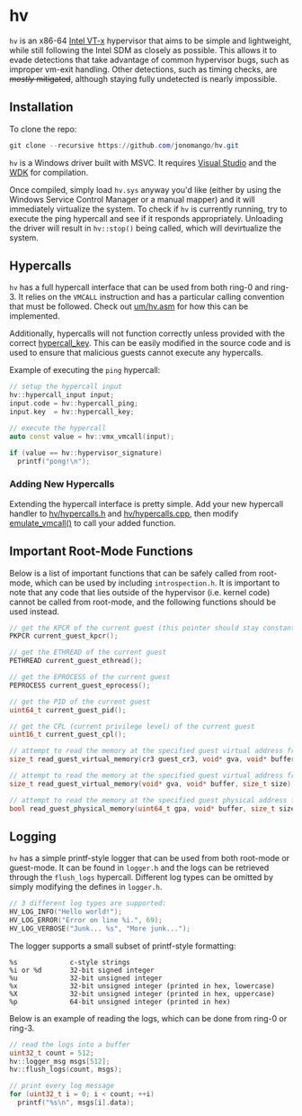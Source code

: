 # hv

`hv` is an x86-64 [Intel VT-x](https://en.wikipedia.org/wiki/X86_virtualization#Intel_virtualization_(VT-x)) 
hypervisor that aims to be simple and lightweight, while still following the Intel SDM as closely as possible.
This allows it to evade detections that take advantage of common hypervisor bugs, such as improper
vm-exit handling. Other detections, such as timing checks, are ~~*mostly* mitigated~~, although staying
fully undetected is nearly impossible.

## Installation

To clone the repo:

```powershell
git clone --recursive https://github.com/jonomango/hv.git
```

`hv` is a Windows driver built with MSVC. It requires 
[Visual Studio](https://visualstudio.microsoft.com/downloads/) and the
[WDK](https://docs.microsoft.com/en-us/windows-hardware/drivers/download-the-wdk) for compilation.

Once compiled, simply load `hv.sys` anyway you'd like (either by using the Windows Service Control Manager
or a manual mapper) and it will immediately virtualize the system. To check if `hv` is
currently running, try to execute the ping hypercall and see if it responds appropriately. Unloading
the driver will result in `hv::stop()` being called, which will devirtualize the system.

## Hypercalls

`hv` has a full hypercall interface that can be used from both ring-0 and ring-3. It relies on the `VMCALL`
instruction and has a particular calling convention that must be followed. Check out
[um/hv.asm](https://github.com/jonomango/hv/blob/main/um/hv.asm) for how this can be implemented.

Additionally, hypercalls will not function correctly unless provided with the correct
[hypercall_key](https://github.com/jonomango/hv/blob/main/hv/hypercalls.h#L11). This can be easily modified
in the source code and is used to ensure that malicious guests cannot execute any hypercalls.

Example of executing the `ping` hypercall:

```cpp
// setup the hypercall input
hv::hypercall_input input;
input.code = hv::hypercall_ping;
input.key  = hv::hypercall_key;

// execute the hypercall
auto const value = hv::vmx_vmcall(input);

if (value == hv::hypervisor_signature)
  printf("pong!\n");
```

### Adding New Hypercalls

Extending the hypercall interface is pretty simple. Add your new hypercall handler to
[hv/hypercalls.h](https://github.com/jonomango/hv/blob/main/hv/hypercalls.h) and
[hv/hypercalls.cpp](https://github.com/jonomango/hv/blob/main/hv/hypercalls.cpp), then modify
[emulate_vmcall()](https://github.com/jonomango/hv/blob/main/hv/exit-handlers.cpp#L193-L204) to call
your added function.

## Important Root-Mode Functions

Below is a list of important functions that can be safely called from root-mode,
which can be used by including `introspection.h`. It is important to note that
any code that lies outside of the hypervisor (i.e. kernel code) cannot be called
from root-mode, and the following functions should be used instead.

```cpp
// get the KPCR of the current guest (this pointer should stay constant per-vcpu)
PKPCR current_guest_kpcr();

// get the ETHREAD of the current guest
PETHREAD current_guest_ethread();

// get the EPROCESS of the current guest
PEPROCESS current_guest_eprocess();

// get the PID of the current guest
uint64_t current_guest_pid();

// get the CPL (current privilege level) of the current guest
uint16_t current_guest_cpl();

// attempt to read the memory at the specified guest virtual address from root-mode
size_t read_guest_virtual_memory(cr3 guest_cr3, void* gva, void* buffer, size_t size);

// attempt to read the memory at the specified guest virtual address from root-mode
size_t read_guest_virtual_memory(void* gva, void* buffer, size_t size);

// attempt to read the memory at the specified guest physical address from root-mode
bool read_guest_physical_memory(uint64_t gpa, void* buffer, size_t size);
```

## Logging

`hv` has a simple printf-style logger that can be used from both root-mode or
guest-mode. It can be found in `logger.h` and the logs can be retrieved through
the `flush_logs` hypercall. Different log types can be omitted by simply modifying
the defines in `logger.h`.

```cpp
// 3 different log types are supported:
HV_LOG_INFO("Hello world!");
HV_LOG_ERROR("Error on line %i.", 69);
HV_LOG_VERBOSE("Junk... %s", "More junk...");
```

The logger supports a small subset of printf-style formatting:

```
%s             c-style strings
%i or %d       32-bit signed integer
%u             32-bit unsigned integer
%x             32-bit unsigned integer (printed in hex, lowercase)
%X             32-bit unsigned integer (printed in hex, uppercase)
%p             64-bit unsigned integer (printed in hex)
```

Below is an example of reading the logs, which can be done from ring-0 or ring-3.

```cpp
// read the logs into a buffer
uint32_t count = 512;
hv::logger_msg msgs[512];
hv::flush_logs(count, msgs);

// print every log message
for (uint32_t i = 0; i < count; ++i)
  printf("%s\n", msgs[i].data);
```
